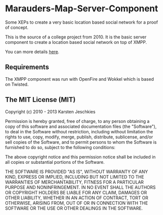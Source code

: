 Marauders-Map-Server-Component
==============================

Some XEPs to create a very basic location based social network for a proof of concept.

This is the source of a college project from 2010. It is the basic server component to create a location based social network on top of XMPP.

You can more details [here](http://www.blackmagiclabs.com/portfolio/work/marauders-map.html).

Requirements
------------

The XMPP component was run with OpenFire and Wokkel which is based on Twisted.

The MIT License (MIT)
---------------------

Copyright (c) 2010 - 2013 Karsten Jeschkies

Permission is hereby granted, free of charge, to any person obtaining a copy of this software and associated documentation files (the "Software"), to deal in the Software without restriction, including without limitation the rights to use, copy, modify, merge, publish, distribute, sublicense, and/or sell copies of the Software, and to permit persons to whom the Software is furnished to do so, subject to the following conditions:

The above copyright notice and this permission notice shall be included in all copies or substantial portions of the Software.

THE SOFTWARE IS PROVIDED "AS IS", WITHOUT WARRANTY OF ANY KIND, EXPRESS OR IMPLIED, INCLUDING BUT NOT LIMITED TO THE WARRANTIES OF MERCHANTABILITY, FITNESS FOR A PARTICULAR PURPOSE AND NONINFRINGEMENT. IN NO EVENT SHALL THE AUTHORS OR COPYRIGHT HOLDERS BE LIABLE FOR ANY CLAIM, DAMAGES OR OTHER LIABILITY, WHETHER IN AN ACTION OF CONTRACT, TORT OR OTHERWISE, ARISING FROM, OUT OF OR IN CONNECTION WITH THE SOFTWARE OR THE USE OR OTHER DEALINGS IN THE SOFTWARE.